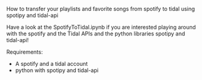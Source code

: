 How to transfer your playlists and favorite songs from spotify to tidal using spotipy and tidal-api 

Have a look at the SpotifyToTidal.ipynb if you are interested playing around with the spotify and the Tidal APIs and the python libraries spotipy and tidal-api!

Requirements:
- A spotify and a tidal account
- python with spotipy and tidal-api
